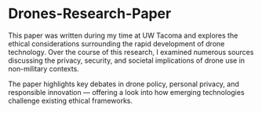 # Drones-Research-Paper
This paper was written during my time at UW Tacoma and explores the ethical considerations surrounding the rapid development of drone technology.
Over the course of this research, I examined numerous sources discussing the privacy, security, and societal implications of drone use in non-military contexts.

The paper highlights key debates in drone policy, personal privacy, and responsible innovation — offering a look into how emerging technologies challenge existing ethical frameworks.
